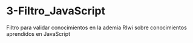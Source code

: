 # 3-Filtro_JavaScript
Filtro para validar conocimientos en la ademia RIwi sobre conocimientos aprendidos en JavaScript
